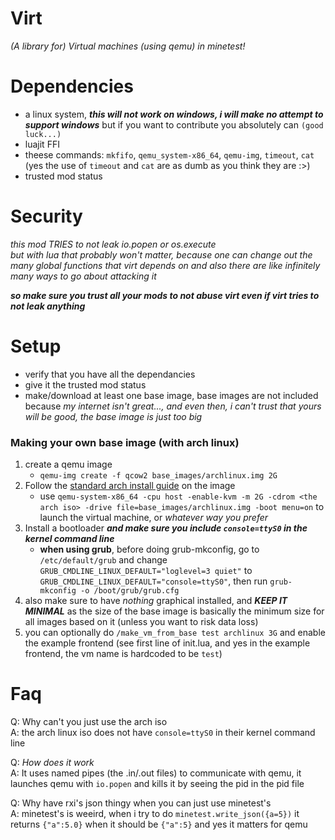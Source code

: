 # Virt

*(A library for) Virtual machines (using qemu) in minetest!*

# Dependencies

- a linux system, ***this will not work on windows, i will make no attempt to support windows*** but if you want to contribute you absolutely can `(good luck...)`
- luajit FFI
- theese commands: `mkfifo`, `qemu_system-x86_64`, `qemu-img`, `timeout`, `cat` (yes the use of `timeout` and `cat` are as dumb as you think they are :>)
- trusted mod status

# Security

*this mod TRIES to not leak io.popen or os.execute*    
*but with lua that probably won't matter, because one can change out the many global functions that virt depends on and also there are like infinitely many ways to go about attacking it*  

***so make sure you trust all your mods to not abuse virt even if virt tries to not leak anything***

# Setup

- verify that you have all the dependancies
- give it the trusted mod status
- make/download at least one base image, base images are not included because *my internet isn't great..., and even then, i can't trust that yours will be good, the base image is just too big*

### Making your own base image (with arch linux)

1) create a qemu image
   - `qemu-img create -f qcow2 base_images/archlinux.img 2G`
2) Follow the [standard arch install guide](https://wiki.archlinux.org/title/Installation_guide) on the image
   - use `qemu-system-x86_64 -cpu host -enable-kvm -m 2G -cdrom <the arch iso> -drive file=base_images/archlinux.img -boot menu=on` to launch the virtual machine, or *whatever way you prefer*
3) Install a bootloader ***and make sure you include `console=ttyS0` in the kernel command line***
   - **when using grub**, before doing grub-mkconfig, go to `/etc/default/grub` and change `GRUB_CMDLINE_LINUX_DEFAULT="loglevel=3 quiet"` to `GRUB_CMDLINE_LINUX_DEFAULT="console=ttyS0"`, then run `grub-mkconfig -o /boot/grub/grub.cfg`
4) also make sure to have *nothing* graphical installed, and ***KEEP IT MINIMAL*** as the size of the base image is basically the minimum size for all images based on it (unless you want to risk data loss)
5) you can optionally do `/make_vm_from_base test archlinux 3G` and enable the example frontend (see first line of init.lua, and yes in the example frontend, the vm name is hardcoded to be `test`)

# Faq

Q: Why can't you just use the arch iso  
A: the arch linux iso does not have `console=ttyS0` in their kernel command line

Q: *How does it work*  
A: It uses named pipes (the .in/.out files) to communicate with qemu, it launches qemu with `io.popen` and kills it by seeing the pid in the pid file

Q: Why have rxi's json thingy when you can just use minetest's  
A: minetest's is weeird, when i try to do `minetest.write_json({a=5})` it returns `{"a":5.0}` when it should be `{"a":5}` and yes it matters for qemu
